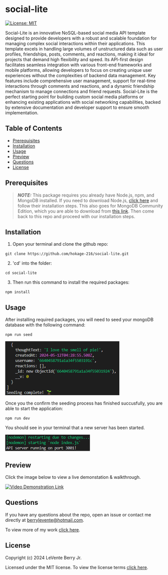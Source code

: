 # social-lite

[![License: MIT](https://img.shields.io/badge/License-MIT-yellow.svg)](https://opensource.org/licenses/MIT)

Social-Lite is an innovative NoSQL-based social media API template designed to provide developers with a robust and scalable foundation for managing complex social interactions within their applications. This template excels in handling large volumes of unstructured data such as user profiles, friendships, posts, comments, and reactions, making it ideal for projects that demand high flexibility and speed. Its API-first design facilitates seamless integration with various front-end frameworks and mobile platforms, allowing developers to focus on creating unique user experiences without the complexities of backend data management. Key features include comprehensive user management, support for real-time interactions through comments and reactions, and a dynamic friendship mechanism to manage connections and friend requests. Social-Lite is the perfect starting point for building custom social media platforms or enhancing existing applications with social networking capabilities, backed by extensive documentation and developer support to ensure smooth implementation.

## Table of Contents
- [Prerequisites](#prerequisites)
- [Installation](#installation)
- [Usage](#usage)
- [Preview](#usage)
- [Questions](#questions)
- [License](#license)

## Prerequisites

> **_NOTE:_**
> This package requires you already have Node.js, npm, and MongoDB installed. If you need to download Node.js, [click here](https://nodejs.org/en/download) and follow their installation steps. This also goes for MongoDB Community Edition, which you are able to download from [this link](https://www.mongodb.com/try/download/community). Then come back to this repo and proceed with our installation steps.

## Installation

1. Open your terminal and clone the github repo:

```
git clone https://github.com/hokage-216/social-lite.git
```

2. 'cd' into the folder:

```
cd social-lite
```

3. Then run this command to install the required packages:

```
npm install
```

## Usage

After installing required packages, you will need to seed your mongoDB database with the following command:

```
npm run seed
```

![Seed Example](./assets/seed.png)

Once you the confirm the seeding process has finished succusfully, you are able to start the application:

```
npm run dev
```

You should see in your terminal that a new server has been started.

![Server Started](./assets/server-started.png)

## Preview

Click the image below to view a live demonstation & walkthrough.

[![Video Demonstration Link](https://img.youtube.com/vi/SILDTKqweOE/0.jpg)](https://youtu.be/SILDTKqweOE)

## Questions

If you have any questions about the repo, open an issue or contact me directly at berrylevente@hotmail.com.

To view more of my work [click here](https://github.com/hokage-216/).

## License

Copyright (c) 2024 LeVente Berry Jr.

Licensed under the MIT license. To view the license terms [click here](https://opensource.org/licenses/MIT).
